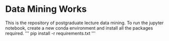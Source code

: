 # Data Mining Works
This is the repository of postgraduate lecture data mining.
To run the jupyter notebook, create a new conda environment and install all the packages required.
'''
pip install -r requirements.txt
'''
